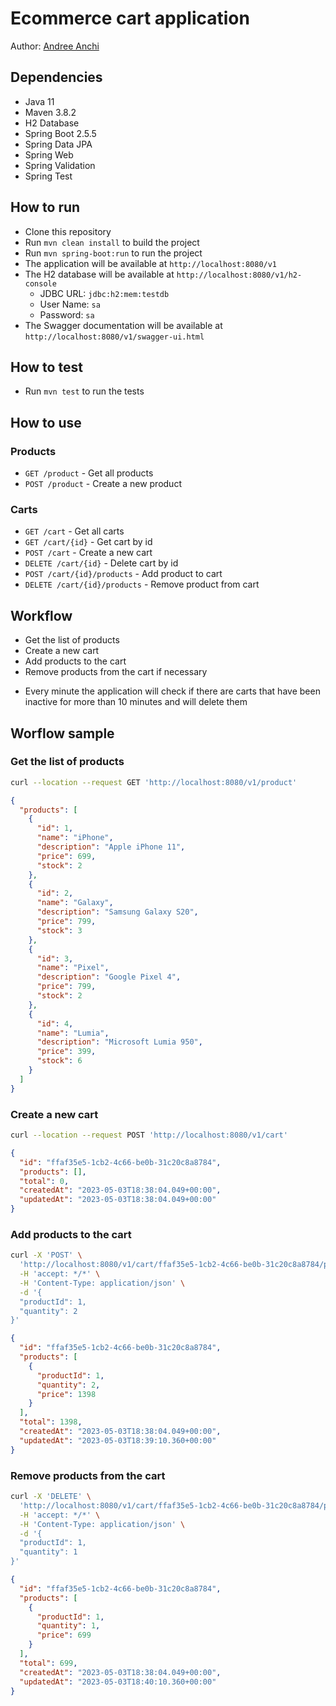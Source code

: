 # Ecommerce cart application
Author: [Andree Anchi](https://www.linkedin.com/in/andree-anchi-dueñas/)
## Dependencies
- Java 11
- Maven 3.8.2
- H2 Database
- Spring Boot 2.5.5
- Spring Data JPA
- Spring Web
- Spring Validation
- Spring Test

## How to run
- Clone this repository
- Run `mvn clean install` to build the project
- Run `mvn spring-boot:run` to run the project
- The application will be available at `http://localhost:8080/v1`
- The H2 database will be available at `http://localhost:8080/v1/h2-console`
    - JDBC URL: `jdbc:h2:mem:testdb`
    - User Name: `sa`
    - Password: `sa`
- The Swagger documentation will be available at `http://localhost:8080/v1/swagger-ui.html`

## How to test
- Run `mvn test` to run the tests

## How to use

### Products
- `GET /product` - Get all products
- `POST /product` - Create a new product

### Carts
- `GET /cart` - Get all carts
- `GET /cart/{id}` - Get cart by id
- `POST /cart` - Create a new cart
- `DELETE /cart/{id}` - Delete cart by id
- `POST /cart/{id}/products` - Add product to cart
- `DELETE /cart/{id}/products` - Remove product from cart

## Workflow
- Get the list of products
- Create a new cart
- Add products to the cart
- Remove products from the cart if necessary
* Every minute the application will check if there are carts that have been inactive for more than 10 minutes and will delete them

## Worflow sample

### Get the list of products
```bash
curl --location --request GET 'http://localhost:8080/v1/product'
```
```json
{
  "products": [
    {
      "id": 1,
      "name": "iPhone",
      "description": "Apple iPhone 11",
      "price": 699,
      "stock": 2
    },
    {
      "id": 2,
      "name": "Galaxy",
      "description": "Samsung Galaxy S20",
      "price": 799,
      "stock": 3
    },
    {
      "id": 3,
      "name": "Pixel",
      "description": "Google Pixel 4",
      "price": 799,
      "stock": 2
    },
    {
      "id": 4,
      "name": "Lumia",
      "description": "Microsoft Lumia 950",
      "price": 399,
      "stock": 6
    }
  ]
}
```

### Create a new cart
```bash
curl --location --request POST 'http://localhost:8080/v1/cart'
```
```json
{
  "id": "ffaf35e5-1cb2-4c66-be0b-31c20c8a8784",
  "products": [],
  "total": 0,
  "createdAt": "2023-05-03T18:38:04.049+00:00",
  "updatedAt": "2023-05-03T18:38:04.049+00:00"
}
```

### Add products to the cart
```bash
curl -X 'POST' \
  'http://localhost:8080/v1/cart/ffaf35e5-1cb2-4c66-be0b-31c20c8a8784/product' \
  -H 'accept: */*' \
  -H 'Content-Type: application/json' \
  -d '{
  "productId": 1,
  "quantity": 2
}'
```
```json
{
  "id": "ffaf35e5-1cb2-4c66-be0b-31c20c8a8784",
  "products": [
    {
      "productId": 1,
      "quantity": 2,
      "price": 1398
    }
  ],
  "total": 1398,
  "createdAt": "2023-05-03T18:38:04.049+00:00",
  "updatedAt": "2023-05-03T18:39:10.360+00:00"
}
```

### Remove products from the cart
```bash
curl -X 'DELETE' \
  'http://localhost:8080/v1/cart/ffaf35e5-1cb2-4c66-be0b-31c20c8a8784/product' \
  -H 'accept: */*' \
  -H 'Content-Type: application/json' \
  -d '{
  "productId": 1,
  "quantity": 1
}'
```
```json
{
  "id": "ffaf35e5-1cb2-4c66-be0b-31c20c8a8784",
  "products": [
    {
      "productId": 1,
      "quantity": 1,
      "price": 699
    }
  ],
  "total": 699,
  "createdAt": "2023-05-03T18:38:04.049+00:00",
  "updatedAt": "2023-05-03T18:40:10.360+00:00"
}
```
